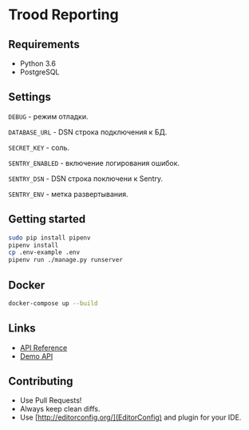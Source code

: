 # Trood Reporting

## Requirements

* Python 3.6
* PostgreSQL

## Settings

`DEBUG` - режим отладки.

`DATABASE_URL` - DSN строка подключения к БД.

`SECRET_KEY` - соль.

`SENTRY_ENABLED` - включение логирования ошибок.

`SENTRY_DSN` - DSN строка поключени к Sentry.

`SENTRY_ENV` - метка развертывания.

## Getting started

```bash
sudo pip install pipenv
pipenv install
cp .env-example .env
pipenv run ./manage.py runserver
```

## Docker

```bash
docker-compose up --build
```

## Links

* [API Reference](http://127.0.0.1:8000/swagger/)
* [Demo API](http://127.0.0.1:8000/v1/)

## Contributing

* Use Pull Requests!
* Always keep clean diffs.
* Use [http://editorconfig.org/](EditorConfig) and plugin for your IDE.

